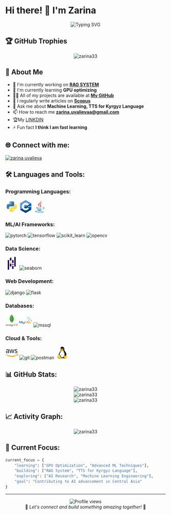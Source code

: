 # Hi there! 👋 I'm Zarina

<div align="center">
  <img src="https://readme-typing-svg.herokuapp.com?font=Fira+Code&pause=1000&color=36BCF7&width=435&lines=Machine+Learning+Engineer;AI+Researcher+from+Kyrgyzstan;GPU+Optimization+Enthusiast;TTS+for+Kyrgyz+Language" alt="Typing SVG" />
</div>

## 🏆 GitHub Trophies
<p align="center">
  <img src="https://github-profile-trophy.vercel.app/?username=zarina33&theme=radical&no-frame=false&no-bg=false&margin-w=4" alt="zarina33" />
</p>

## 🚀 About Me
- 🔭 I'm currently working on **[RAG SYSTEM](https://github.com/Zarina33/RAG_SYSTEM_FULL)**
- 🌱 I'm currently learning **GPU optimizing**
- 👨‍💻 All of my projects are available at **[My GitHub](https://github.com/Zarina33)**
- 📝 I regularly write articles on **[Scopus](Scopus)**
- 💬 Ask me about **Machine Learning, TTS for Kyrgyz Language**
- 📫 How to reach me **zarina.uvalievaa@gmail.com**
- 🏆My [LINKDIN]( https://www.linkedin.com/in/zarina-uvalieva-a31320238)
- ⚡ Fun fact **I think I am fast learning**

## 🌐 Connect with me:
<p align="left">
<a href="https://linkedin.com/in/zarina uvalieva" target="blank">
  <img align="center" src="https://raw.githubusercontent.com/rahuldkjain/github-profile-readme-generator/master/src/images/icons/Social/linked-in-alt.svg" alt="zarina uvalieva" height="30" width="40" />
</a>
</p>

## 🛠️ Languages and Tools:

### Programming Languages:
<p align="left">
  <img src="https://raw.githubusercontent.com/devicons/devicon/master/icons/python/python-original.svg" alt="python" width="40" height="40"/>
  <img src="https://raw.githubusercontent.com/devicons/devicon/master/icons/cplusplus/cplusplus-original.svg" alt="cplusplus" width="40" height="40"/>
  <img src="https://raw.githubusercontent.com/devicons/devicon/master/icons/java/java-original.svg" alt="java" width="40" height="40"/>
</p>

### ML/AI Frameworks:
<p align="left">
  <img src="https://www.vectorlogo.zone/logos/pytorch/pytorch-icon.svg" alt="pytorch" width="40" height="40"/>
  <img src="https://www.vectorlogo.zone/logos/tensorflow/tensorflow-icon.svg" alt="tensorflow" width="40" height="40"/>
  <img src="https://upload.wikimedia.org/wikipedia/commons/0/05/Scikit_learn_logo_small.svg" alt="scikit_learn" width="40" height="40"/>
  <img src="https://www.vectorlogo.zone/logos/opencv/opencv-icon.svg" alt="opencv" width="40" height="40"/>
</p>

### Data Science:
<p align="left">
  <img src="https://raw.githubusercontent.com/devicons/devicon/2ae2a900d2f041da66e950e4d48052658d850630/icons/pandas/pandas-original.svg" alt="pandas" width="40" height="40"/>
  <img src="https://seaborn.pydata.org/_images/logo-mark-lightbg.svg" alt="seaborn" width="40" height="40"/>
</p>

### Web Development:
<p align="left">
  <img src="https://cdn.worldvectorlogo.com/logos/django.svg" alt="django" width="40" height="40"/>
  <img src="https://www.vectorlogo.zone/logos/pocoo_flask/pocoo_flask-icon.svg" alt="flask" width="40" height="40"/>
</p>

### Databases:
<p align="left">
  <img src="https://raw.githubusercontent.com/devicons/devicon/master/icons/mongodb/mongodb-original-wordmark.svg" alt="mongodb" width="40" height="40"/>
  <img src="https://raw.githubusercontent.com/devicons/devicon/master/icons/mysql/mysql-original-wordmark.svg" alt="mysql" width="40" height="40"/>
  <img src="https://www.svgrepo.com/show/303229/microsoft-sql-server-logo.svg" alt="mssql" width="40" height="40"/>
</p>

### Cloud & Tools:
<p align="left">
  <img src="https://raw.githubusercontent.com/devicons/devicon/master/icons/amazonwebservices/amazonwebservices-original-wordmark.svg" alt="aws" width="40" height="40"/>
  <img src="https://www.vectorlogo.zone/logos/git-scm/git-scm-icon.svg" alt="git" width="40" height="40"/>
  <img src="https://www.vectorlogo.zone/logos/getpostman/getpostman-icon.svg" alt="postman" width="40" height="40"/>
  <img src="https://raw.githubusercontent.com/devicons/devicon/master/icons/linux/linux-original.svg" alt="linux" width="40" height="40"/>
</p>

## 📊 GitHub Stats:
<div align="center">
  <img src="https://github-readme-stats.vercel.app/api?username=zarina33&show_icons=true&theme=radical&hide_border=true&include_all_commits=true&count_private=true" alt="zarina33" />
</div>

<div align="center">
  <img src="https://github-readme-stats.vercel.app/api/top-langs?username=zarina33&show_icons=true&locale=en&layout=compact&theme=radical&hide_border=true" alt="zarina33" />
</div>

<div align="center">
  <img src="https://github-readme-streak-stats.herokuapp.com/?user=zarina33&theme=radical&hide_border=true" alt="zarina33" />
</div>

## 📈 Activity Graph:
<div align="center">
  <img src="https://github-readme-activity-graph.vercel.app/graph?username=zarina33&theme=radical&hide_border=true" alt="zarina33" />
</div>

## 🎯 Current Focus:
```python
current_focus = {
    "learning": ["GPU Optimization", "Advanced ML Techniques"],
    "building": ["RAG System", "TTS for Kyrgyz Language"],
    "exploring": ["AI Research", "Machine Learning Engineering"],
    "goal": "Contributing to AI advancement in Central Asia"
}
```

---
<div align="center">
  <img src="https://komarev.com/ghpvc/?username=zarina33&color=blueviolet&style=flat-square&label=Profile+Views" alt="Profile views" />
</div>

<div align="center">
  💫 <i>Let's connect and build something amazing together!</i> 💫
</div>
